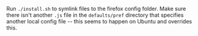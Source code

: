 Run `./install.sh` to symlink files to the firefox config folder. 
Make sure there isn't another `.js` file in the `defaults/pref` directory that specifies another local config file -- this seems to happen on Ubuntu and overrides this.
